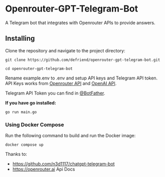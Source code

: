 # Openrouter-GPT-Telegram-Bot
A Telegram bot that integrates with Openrouter APIs to provide answers.

## Installing
Clone the repository and navigate to the project directory:

`
git clone https://github.com/defriend/openrouter-gpt-telegram-bot.git
`

`
cd openrouter-gpt-telegram-bot
` 

Rename example.env to .env and setup API keys and Telegram API token.
API Keys works from [Openrouter API](https://openrouter.ai/keys) and [OpenAI API](https://platform.openai.com/api-keys).

Telegram API Token you can find in [@BotFather](https://t.me/BotFather).

**If you have go installed:**

`go run main.go
`
### Using Docker Compose
Run the following command to build and run the Docker image:

`docker compose up`

Thanks to:
- https://github.com/n3d1117/chatgpt-telegram-bot
- https://openrouter.ai Api Docs
